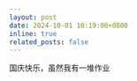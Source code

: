 ```yaml
---
layout: post
date: 2024-10-01 10:19:00+0800
inline: true
related_posts: false
---
```


国庆快乐，虽然我有一堆作业
